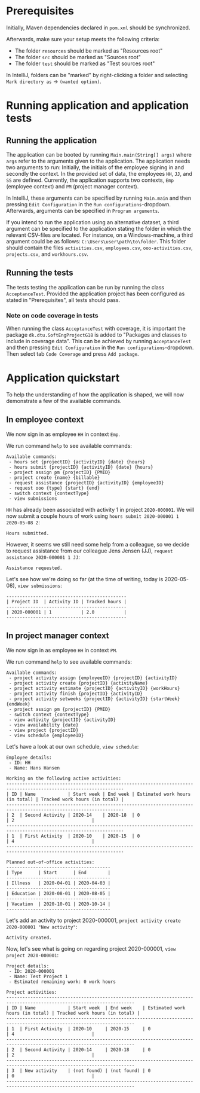# Prerequisites
Initially, Maven dependencies declared in ```pom.xml``` should be synchronized.

Afterwards, make sure your setup meets the following criteria:
- The folder ```resources``` should be marked as "Resources root"
- The folder ```src``` should be marked as "Sources root"
- The folder ```test``` should be marked as "Test sources root"

In IntelliJ, folders can be "marked" by right-clicking a folder and selecting ```Mark directory as``` → ```(wanted option)```.

# Running application and application tests
## Running the application
The application can be booted by running ```Main.main(String[] args)``` where ```args``` refer to the arguments given to the application.
The application needs two arguments to run: Initially, the initials of the employee signing in and secondly the context.
In the provided set of data, the employees ```HH```, ```JJ```, and ```SS``` are defined.
Currently, the application supports two contexts, ```Emp``` (employee context) and ```PM``` (project manager context).

In IntelliJ, these arguments can be specified by running ```Main.main``` and then pressing ```Edit Configuration``` in the ```Run configurations```-dropdown.
Afterwards, arguments can be specified in ```Program arguments```.

If you intend to run the application using an alternative dataset, a third argument can be specified to the application stating the folder in which the relevant CSV-files are located.
For instance, on a Windows-machine, a third argument could be as follows: ```C:\Users\user\path\to\folder```. This folder should contain the files ```activities.csv```, ```employees.csv```, ```ooo-activities.csv```, ```projects.csv```, and ```workhours.csv```.

## Running the tests
The tests testing the application can be run by running the class ```AcceptanceTest```.
Provided the application project has been configured as stated in "Prerequisites", all tests should pass.

### Note on code coverage in tests
When running the class ```AcceptanceTest``` with coverage, it is important the package ```dk.dtu.SoftEngProjectG18``` is added to "Packages and classes to include in coverage data".
This can be achieved by running ```AcceptanceTest``` and then pressing ```Edit Configuration``` in the ```Run configurations```-dropdown.
Then select tab ```Code Coverage``` and press ```Add package```.

# Application quickstart
To help the understanding of how the application is shaped, we will now demonstrate a few of the available commands.

## In employee context
We now sign in as employee ```HH``` in context ```Emp```.

We run command ```help``` to see available commands:
```
Available commands:
 - hours set {projectID} {activityID} {date} {hours}
 - hours submit {projectID} {activityID} {date} {hours}
 - project assign pm {projectID} {PMID}
 - project create {name} {billable}
 - request assistance {projectID} {activityID} {employeeID}
 - request ooo {type} {start} {end}
 - switch context {contextType}
 - view submissions
```

```HH``` has already been associated with activity 1 in project ```2020-000001```.
We will now submit a couple hours of work using ```hours submit 2020-000001 1 2020-05-08 2```:
```
Hours submitted.
```

However, it seems we still need some help from a colleague, so we decide to request assistance from our colleague Jens Jensen (JJ), ```request assistance 2020-000001 1 JJ```:
```
Assistance requested.
```

Let's see how we're doing so far (at the time of writing, today is 2020-05-08), ```view submissions```:
```
---------------------------------------------
| Project ID  | Activity ID | Tracked hours |
---------------------------------------------
| 2020-000001 | 1           | 2.0           |
---------------------------------------------
```

## In project manager context
We now sign in as employee ```HH``` in context ```PM```.

We run command ```help``` to see available commands:
```
Available commands:
 - project activity assign {employeeID} {projectID} {activityID}
 - project activity create {projectID} {activityName}
 - project activity estimate {projectID} {activityID} {workHours}
 - project activity finish {projectID} {activityID}
 - project activity setweeks {projectID} {activityID} {startWeek} {endWeek}
 - project assign pm {projectID} {PMID}
 - switch context {contextType}
 - view activity {projectID} {activityID}
 - view availability {date}
 - view project {projectID}
 - view schedule {employeeID}
```

Let's have a look at our own schedule, ```view schedule```:
```
Employee details:
 - ID: HH
 - Name: Hans Hansen

Working on the following active activities:
------------------------------------------------------------------------------------------------------------------
| ID | Name            | Start week | End week | Estimated work hours (in total) | Tracked work hours (in total) |
------------------------------------------------------------------------------------------------------------------
| 2  | Second Activity | 2020-14    | 2020-18  | 0                               | 2                             |
------------------------------------------------------------------------------------------------------------------
| 1  | First Activity  | 2020-10    | 2020-15  | 0                               | 4                             |
------------------------------------------------------------------------------------------------------------------

Planned out-of-office activities:
---------------------------------------
| Type      | Start      | End        |
---------------------------------------
| Illness   | 2020-04-01 | 2020-04-03 |
---------------------------------------
| Education | 2020-08-01 | 2020-08-05 |
---------------------------------------
| Vacation  | 2020-10-01 | 2020-10-14 |
---------------------------------------
```

Let's add an activity to project 2020-000001, ```project activity create 2020-000001 "New activity"```:
```
Activity created.
```

Now, let's see what is going on regarding project 2020-000001, ```view project 2020-000001```:
```
Project details:
 - ID: 2020-000001
 - Name: Test Project 1
 - Estimated remaining work: 0 work hours

Project activities:
----------------------------------------------------------------------------------------------------------------------
| ID | Name            | Start week  | End week    | Estimated work hours (in total) | Tracked work hours (in total) |
----------------------------------------------------------------------------------------------------------------------
| 1  | First Activity  | 2020-10     | 2020-15     | 0                               | 4                             |
----------------------------------------------------------------------------------------------------------------------
| 2  | Second Activity | 2020-14     | 2020-18     | 0                               | 2                             |
----------------------------------------------------------------------------------------------------------------------
| 3  | New activity    | (not found) | (not found) | 0                               | 0                             |
----------------------------------------------------------------------------------------------------------------------
```